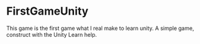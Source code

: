 # FirstGameUnity

This game is the first game what I real make to learn unity.
A simple game, construct with the Unity Learn help.
